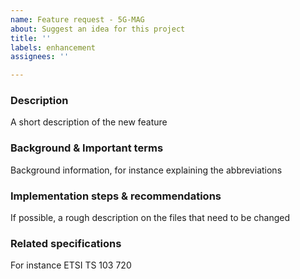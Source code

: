 ```yaml
---
name: Feature request - 5G-MAG
about: Suggest an idea for this project
title: ''
labels: enhancement
assignees: ''

---
```


### Description
A short description of the new feature

### Background & Important terms
Background information, for instance explaining the abbreviations 

### Implementation steps & recommendations
If possible, a rough description on the files that need to be changed

### Related specifications
For instance ETSI TS 103 720
